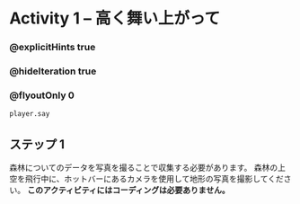 # Activity 1 – 高く舞い上がって

### @explicitHints true
### @hideIteration true 
### @flyoutOnly 0

```python
player.say
```
## ステップ 1
森林についてのデータを写真を撮ることで収集する必要があります。
森林の上空を飛行中に、ホットバーにあるカメラを使用して地形の写真を撮影してください。
**このアクティビティにはコーディングは必要ありません。**


